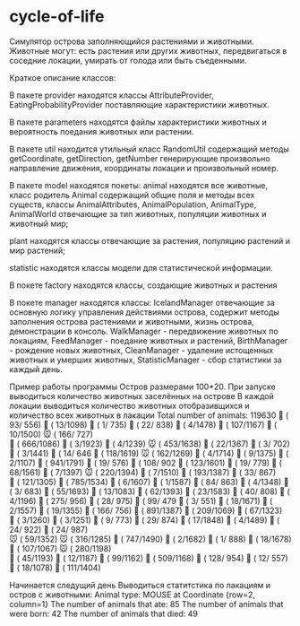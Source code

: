 # cycle-of-life
Симулятор острова заполняющийся растениями и животными.
Животные могут: есть растения или других животных,
передвигаться в соседние локации, умирать от голода или
быть съеденными.

Краткое описание классов:

В пакете provider находятся классы AttributeProvider,
EatingProbabilityProvider поставляющие характеристики
животных.

В пакете parameters находятся файлы характеристики
животных и вероятность поедания животных или растении.

В пакете util находится утильный класс RandomUtil
содержащий методы getCoordinate, getDirection,
getNumber генерирующие произвольно  направление 
движения, координаты локации и произвольный номер.

В пакете model находятся покеты:
animal находятся все животные, класс родитель Animal
содержащий общие поля и методы всех существ,
классы AnimalAttributes,
AnimalPopulation, AnimalType, AnimalWorld отвечающие за
тип животных, популяции животных и животный мир;

plant находятся классы отвечающие за растения,
популяцию растений и мир растений;

statistic находятся классы модели для статистической 
информации.

В покете factory находятся классы, создающие животных
и растения

В покете manager находятся классы:
IcelandManager отвечающие за основную логику управления
действиями острова, содержит методы заполнения
острова растениями и животными, жизнь острова,
демонстрации в консоль.
WalkManager - передвижение животных по локациям,
FeedManager - поедание животных и растений,
BirthManager - рождение новых животных,
CleanManager - удаление истощенных животных и
умерших животных,
StatisticManager - сбор статистики за каждый день.

Пример работы программы
Остров размерами 100*20.
При запуске выводиться количество животных
заселённых на острове
В каждой локации выводиться количество животных 
отобразивщихся и количество всех животных в лакации
Total number of animals: 119630
🐰 (  93/ 556)  🦊 (  13/1098)  🐻 (   1/ 735)   🐗 (  22/ 838)  🐃 (   4/1478)   🐐 ( 107/1167)   🦤 (  10/1500)    🐭 ( 166/ 727)  
🐛 ( 666/1086)  🐻 (   3/1923)  🐍 (   4/1239)   🐭 ( 453/1638)  🐗 (  22/1367)   🦌 (   3/ 702)   🐍 (   3/1441)    🐗 (  14/ 646
🐐 ( 118/1619)  🐭 ( 162/1269)  🦤 (   4/1714)   🐺 (   9/1375)  🐗 (   2/1107)   🐛 ( 941/1791)   🦤 (  19/ 576)    🐏 ( 108/ 902
🐏 ( 123/1601)  🦌 (  19/ 779)  🐰 (  68/1561)   🐎 (   7/1397)  🐭 ( 220/1394)   🐎 (   7/1510)   🦆 ( 193/1387)    🐗 (  33/ 867)    
🐰 ( 121/1305)  🐛 ( 785/1534)  🦌 (   6/1607)   🐻 (   1/1587)  🐐 (  84/ 863)   🐻 (   4/1348)   🐻 (   3/ 683)    🐐 (  55/1693)
🦊 (  13/1083)  🦆 (  62/1393)  🐗 (  23/1583)   🦆 (  40/ 808)  🐎 (   4/1196)   🐛 ( 275/ 956)   🐰 (  28/ 975)    🦆 (  99/ 479
🐃 (   3/ 551)  🦌 (  18/1671)  🦊 (   2/1557)   🦊 (  19/1355)  🐛 ( 166/ 756)   🐛 ( 891/1387)   🐛 ( 209/1069)    🐏 (  67/1323)    
🐍 (   3/1260)  🐺 (   3/1251)  🦊 (   9/ 773)   🦊 (  29/ 874)  🦊 (  17/1848)   🦌 (   4/1489)   🐺 (  24/ 922)    🐏 (  24/ 987)    
🐭 (  59/1352)  🐭 ( 316/1285)  🐛 ( 747/1490)   🦤 (   2/1682)  🦤 (   1/ 888)   🦤 (  18/1678)   🐐 ( 107/1067)    🐭 ( 280/1198)    
🐰 (  45/1193)  🦤 (  12/1187)  🐏 (  99/1162)   🐛 ( 509/1168)  🐰 ( 128/ 954)   🦌 (  12/ 557)   🦤 (  18/1078)    🐐 ( 111/1404)

Начинается следущий день
Выводиться статитстика по лакациям и остров с животными:
Animal type: MOUSE at Coordinate {row=2, column=1}
The number of animals that ate: 85
The number of animals that were born: 42
The number of animals that died: 49




